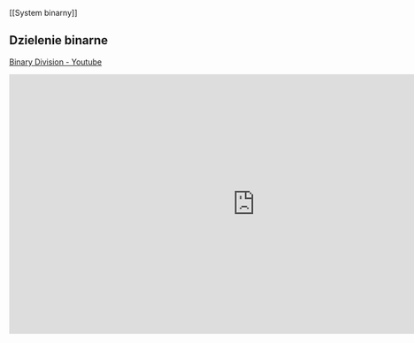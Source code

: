 [[System binarny]]
## Dzielenie binarne
[Binary Division - Youtube](https://www.youtube.com/watch?v=VKemv9u40gc)
<iframe width="888" height="470" src="https://www.youtube.com/embed/VKemv9u40gc" title="YouTube video player" frameborder="0" allow="accelerometer; autoplay; clipboard-write; encrypted-media; gyroscope; picture-in-picture" allowfullscreen></iframe>